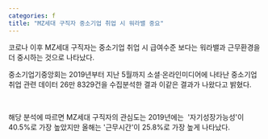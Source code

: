 ```yaml
---
categories: f
title: "MZ세대 구직자 중소기업 취업 시 워라밸 중요"
---
```







코로나 이후 MZ세대 구직자는 중소기업 취업 시 급여수준 보다는 워라밸과 근무환경을 더 중시하는 것으로 나타났다.

중소기업기중앙회는&nbsp;2019년부터 지난 5월까지 소셜&middot;온라인미디어에 나타난 중소기업 취업 관련 데이터 26만 8329건을 수집분석한 결과 이같은 결과가 나왔다고 밝혔다.

&nbsp;

해당 분석에 따르면 MZ세대 구직자의 관심도는 2019년에는&nbsp; &#39;자기성장가능성&#39;이 40.5%로 가장 높았지만 올해는 &#39;근무시간&#39;이 25.8%로 가장 높게 나타났다.

